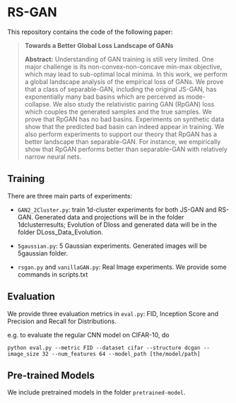 # RS-GAN

This repository contains the code of the following paper:

> **Towards a Better Global Loss Landscape of GANs**<br>
>
> **Abstract:** Understanding of GAN training is still very limited. One major challenge is its non-convex-non-concave min-max objective, which may lead to sub-optimal local minima. In this work, we perform a global landscape analysis of the empirical loss of GANs. We prove that a class of separable-GAN, including the original JS-GAN, has exponentially many bad basins which are perceived as mode-collapse. We also study the relativistic pairing GAN (RpGAN) loss which couples the generated samples and the true samples. We prove that RpGAN has no bad basins. Experiments on synthetic data show that the predicted bad basin can indeed appear in training. We also perform experiments to support our theory that RpGAN has a better landscape than separable-GAN. For instance, we empirically show that RpGAN performs better than separable-GAN with relatively narrow neural nets.

## Training

There are three main parts of experiments:

* `GAN2_2Cluster.py`: train 1d-cluster experiments for both JS-GAN and RS-GAN. Generated data and projections will be in the folder 1dclusterresults; Evolution of Dloss and generated data will be in the folder DLoss_Data_Evolution.


* `5gaussian.py`: 5 Gaussian experiments. Generated images will be 5gaussian folder.
* `rsgan.py` and `vanillaGAN.py`: Real Image experiments. We provide some commands in scripts.txt



## Evaluation

We provide three evaluation metrics in `eval.py`: FID, Inception Score and Precision and Recall for Distributions.

e.g. to evaluate the regular CNN model on CIFAR-10, do

```
python eval.py --metric FID --dataset cifar --structure dcgan --image_size 32 --num_features 64 --model_path [the/model/path]
```



## Pre-trained Models

We include pretrained models in the folder `pretrained-model`.

